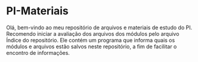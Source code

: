 # PI-Materiais
 Olá, bem-vindo ao meu repositório de arquivos e materiais de estudo do PI. Recomendo iniciar a avaliação dos arquivos dos módulos pelo arquivo Índice do repositório. Ele contém um programa que informa quais os módulos e arquivos estão salvos neste repositório, a fim de facilitar o encontro de informações.
